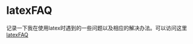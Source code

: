 # latexFAQ
记录一下我在使用latex时遇到的一些问题以及相应的解决办法。可以访问这里<a href='https://jiandandaoxingfu.github.io/latexFAQ/'>latexFAQ</a>
